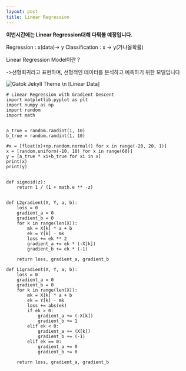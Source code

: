 ```yaml
---
layout: post
title: Linear Regression 
---
```


**이번시간에는 Linear Regression대해 다뤄볼 예정입니다.**

Regression : x(data)-> y
Classification : x -> y(가나올확률)




Linear Regression Model이란 ?

->선형회귀라고 표현하며, 선형적인 데이터를 분석하고 예측하기 위한 모델입니다




![Gatok Jekyll Theme]({{site.baseurl}}/./images/linear1.jpg)
\n
    [Linear Data]

```
# Linear Regression with Gradient Descent
import matplotlib.pyplot as plt
import numpy as np
import random
import math
 
 
a_true = random.randint(1, 10)
b_true = random.randint(1, 10)
 
#x = [float(x)+np.random.normal() for x in range(-20, 20, 1)]
x = [random.uniform(-10, 10) for x in range(60)]
y = [a_true * xi+b_true for xi in x]
print(x)
print(y)
 
 
def sigmoid(z):
    return 1 / (1 + math.e ** -z)
 
 
def L2gradient(X, Y, a, b):
    loss = 0
    gradient_a = 0
    gradient_b = 0
    for k in range(len(X)):
        mk = X[k] * a + b
        ek = Y[k] - mk
        loss += ek ** 2
        gradient_a += ek * (-X[k])
        gradient_b += ek * (-1)
        
    return loss, gradient_a, gradient_b
 
def L1gradient(X, Y, a, b):
    loss = 0
    gradient_a = 0
    gradient_b = 0
    for k in range(len(X)):
        mk = X[k] * a + b
        ek = Y[k] - mk
        loss += abs(ek)
        if ek > 0:
            gradient_a += (-X[k])
            gradient_b += 1
        elif ek < 0:
            gradient_a += (X[k])
            gradient_b += (-1)
        elif ek == 0:
            gradient_a += 0
            gradient_b += 0
            
    return loss, gradient_a, gradient_b


```